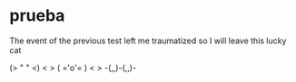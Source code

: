# prueba
The event of the previous test left me traumatized so I will leave this lucky cat

(> " " <)
<       >
( ='o'= )
<       >
-(,,)-(,,)-
